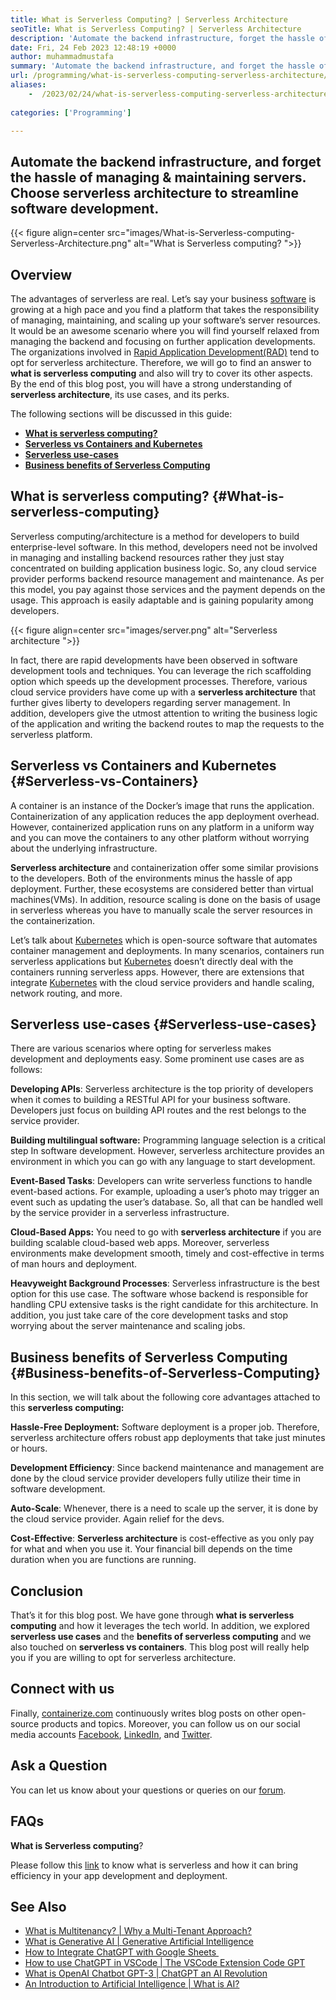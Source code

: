 ```yaml
---
title: What is Serverless Computing? | Serverless Architecture
seoTitle: What is Serverless Computing? | Serverless Architecture
description: 'Automate the backend infrastructure, forget the hassle of managing & maintaining servers. Choose serverless architecture to streamline software development.'
date: Fri, 24 Feb 2023 12:48:19 +0000
author: muhammadmustafa
summary: 'Automate the backend infrastructure, and forget the hassle of managing &amp; maintaining servers. Choose serverless architecture to streamline software development.'
url: /programming/what-is-serverless-computing-serverless-architecture/
aliases: 
    -  /2023/02/24/what-is-serverless-computing-serverless-architecture/
    
categories: ['Programming']

---
```

## Automate the backend infrastructure, and forget the hassle of managing & maintaining servers. Choose serverless architecture to streamline software development.


{{< figure align=center src="images/What-is-Serverless-computing-Serverless-Architecture.png" alt="What is Serverless computing? ">}}
## Overview

The advantages of serverless are real. Let’s say your business [software][1] is growing at a high pace and you find a platform that takes the responsibility of managing, maintaining, and scaling up your software’s server resources. It would be an awesome scenario where you will find yourself relaxed from managing the backend and focusing on further application developments. The organizations involved in [Rapid Application Development(RAD)][2] tend to opt for serverless architecture. Therefore, we will go to find an answer to **what is serverless computing** and also will try to cover its other aspects. By the end of this blog post, you will have a strong understanding of **serverless architecture**, its use cases, and its perks. 

The following sections will be discussed in this guide:

  * **[What is serverless computing?][3]**
  * [**Serverless vs Containers and Kubernetes**][4]
  * **[Serverless use-cases][5]**
  * **[Business benefits of Serverless Computing][6]**

## What is serverless computing? {#What-is-serverless-computing}

Serverless computing/architecture is a method for developers to build enterprise-level software. In this method, developers need not be involved in managing and installing backend resources rather they just stay concentrated on building application business logic. So, any cloud service provider performs backend resource management and maintenance. As per this model, you pay against those services and the payment depends on the usage. This approach is easily adaptable and is gaining popularity among developers.

{{< figure align=center src="images/server.png" alt="Serverless architecture ">}}  

In fact, there are rapid developments have been observed in software development tools and techniques. You can leverage the rich scaffolding option which speeds up the development processes. Therefore, various cloud service providers have come up with a **serverless architecture** that further gives liberty to developers regarding server management. In addition, developers give the utmost attention to writing the business logic of the application and writing the backend routes to map the requests to the serverless platform.

## Serverless vs Containers and Kubernetes {#Serverless-vs-Containers}

A container is an instance of the Docker’s image that runs the application. Containerization of any application reduces the app deployment overhead. However, containerized application runs on any platform in a uniform way and you can move the containers to any other platform without worrying about the underlying infrastructure. 

**Serverless architecture** and containerization offer some similar provisions to the developers. Both of the environments minus the hassle of app deployment. Further, these ecosystems are considered better than virtual machines(VMs). In addition, resource scaling is done on the basis of usage in serverless whereas you have to manually scale the server resources in the containerization. 

Let’s talk about [Kubernetes][7] which is open-source software that automates container management and deployments. In many scenarios, containers run serverless applications but [Kubernetes][7] doesn’t directly deal with the containers running serverless apps. However, there are extensions that integrate [Kubernetes][7] with the cloud service providers and handle scaling, network routing, and more.

## Serverless use-cases {#Serverless-use-cases}

There are various scenarios where opting for serverless makes development and deployments easy. Some prominent use cases are as follows:

**Developing APIs**: Serverless architecture is the top priority of developers when it comes to building a RESTful API for your business software. Developers just focus on building API routes and the rest belongs to the service provider. 

**Building multilingual software:** Programming language selection is a critical step In software development. However, serverless architecture provides an environment in which you can go with any language to start development.

**Event-Based Tasks**: Developers can write serverless functions to handle event-based actions. For example, uploading a user’s photo may trigger an event such as updating the user’s database. So, all that can be handled well by the service provider in a serverless infrastructure.

**Cloud-Based Apps:** You need to go with **serverless architecture** if you are building scalable cloud-based web apps. Moreover, serverless environments make development smooth, timely and cost-effective in terms of man hours and deployment.

**Heavyweight Background Processes**: Serverless infrastructure is the best option for this use case. The software whose backend is responsible for handling CPU extensive tasks is the right candidate for this architecture. In addition, you just take care of the core development tasks and stop worrying about the server maintenance and scaling jobs.

## Business benefits of Serverless Computing {#Business-benefits-of-Serverless-Computing}

In this section, we will talk about the following core advantages attached to this **serverless computing:**

**Hassle-Free Deployment:** Software deployment is a proper job. Therefore, serverless architecture offers robust app deployments that take just minutes or hours. 

**Development Efficiency**: Since backend maintenance and management are done by the cloud service provider developers fully utilize their time in software development. 

**Auto-Scale**: Whenever, there is a need to scale up the server, it is done by the cloud service provider. Again relief for the devs.

**Cost-Effective**: **Serverless architecture** is cost-effective as you only pay for what and when you use it. Your financial bill depends on the time duration when you are functions are running. 

## Conclusion

That’s it for this blog post. We have gone through **what is serverless computing** and how it leverages the tech world. In addition, we explored **serverless use cases** and the **benefits of serverless computing** and we also touched on **serverless vs containers**. This blog post will really help you if you are willing to opt for serverless architecture. 

## Connect with us

Finally, [containerize.com][8] continuously writes blog posts on other open-source products and topics. Moreover, you can follow us on our social media accounts [Facebook][9], [LinkedIn][10], and [Twitter][11].

## Ask a Question

You can let us know about your questions or queries on our [forum][12].

## FAQs

**What is Serverless computing**?

Please follow this [link][3] to know what is serverless and how it can bring efficiency in your app development and deployment.

## See Also

  * [What is Multitenancy? | Why a Multi-Tenant Approach?][13]
  * [What is Generative AI | Generative Artificial Intelligence][14]
  * [How to Integrate ChatGPT with Google Sheets ][15] 
  * [How to use ChatGPT in VSCode | The VSCode Extension Code GPT][16]
  * [What is OpenAI Chatbot GPT-3 | ChatGPT an AI Revolution][17]
  * [An Introduction to Artificial Intelligence | What is AI?][18]

 [1]: https://products.containerize.com/
 [2]: https://products.containerize.com/rad/
 [3]: #What-is-serverless-computing
 [4]: #Serverless-vs-Containers
 [5]: #Serverless-use-cases
 [6]: #Business-benefits-of-Serverless-Computing
 [7]: https://products.containerize.com/devops/kubernetes/
 [8]: https://www.containerize.com/
 [9]: https://web.facebook.com/containerize
 [10]: https://www.linkedin.com/company/containerize/
 [11]: https://twitter.com/containerize_co
 [12]: https://forum.containerize.com/
 [13]: https://blog.containerize.com/2023/02/21/what-is-multitenancy-why-a-multi-tenant-approach/
 [14]: https://blog.containerize.com/2023/02/14/what-is-generative-ai-generative-artificial-intelligence/
 [15]: https://blog.containerize.com/2023/02/01/integrate-chatgpt-with-google-sheets/
 [16]: https://blog.containerize.com/2023/01/17/how-to-use-chatgpt-in-vscode-the-vscode-extension-codegpt/
 [17]: https://blog.containerize.com/2023/01/10/what-is-openai-chatbot-gpt-3-chatgpt-an-ai-revolution/
 [18]: https://blog.containerize.com/2023/01/25/an-introduction-to-artificial-intelligence-what-is-ai/